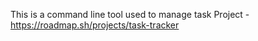 This is a command line tool used to manage task
Project - https://roadmap.sh/projects/task-tracker

